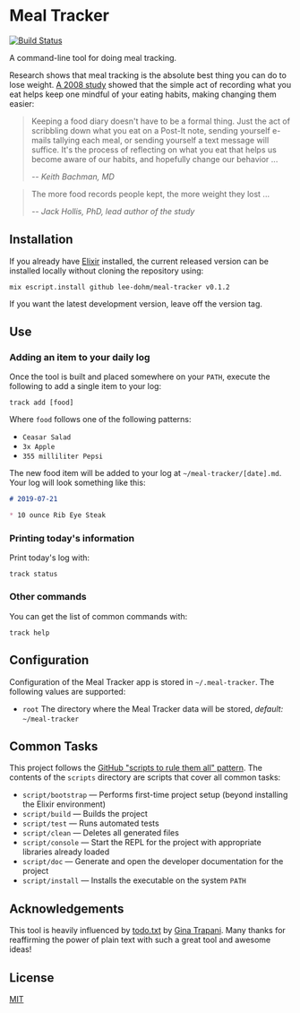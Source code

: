 # Meal Tracker

[![Build Status](https://travis-ci.com/lee-dohm/meal-tracker.svg?branch=master)](https://travis-ci.com/lee-dohm/meal-tracker)

A command-line tool for doing meal tracking.

Research shows that meal tracking is the absolute best thing you can do to lose weight. [A 2008 study][meal-tracking-study] showed that the simple act of recording what you eat helps keep one mindful of your eating habits, making changing them easier:

> Keeping a food diary doesn't have to be a formal thing. Just the act of scribbling down what you eat on a Post-It note, sending yourself e-mails tallying each meal, or sending yourself a text message will suffice. It's the process of reflecting on what you eat that helps us become aware of our habits, and hopefully change our behavior ...
>
> *-- Keith Bachman, MD*

> The more food records people kept, the more weight they lost ...
>
> *-- Jack Hollis, PhD, lead author of the study*

## Installation

If you already have [Elixir][elixir-lang] installed, the current released version can be installed locally without cloning the repository using:

<!--
The version number in this block should be automatically updated by script/bump.
-->
```shell
mix escript.install github lee-dohm/meal-tracker v0.1.2
```

If you want the latest development version, leave off the version tag.

[elixir-lang]: https://elixir-lang.org

## Use

### Adding an item to your daily log

Once the tool is built and placed somewhere on your `PATH`, execute the following to add a single item to your log:

```
track add [food]
```

Where `food` follows one of the following patterns:

* `Ceasar Salad`
* `3x Apple`
* `355 milliliter Pepsi`

The new food item will be added to your log at `~/meal-tracker/[date].md`. Your log will look something like this:

```markdown
# 2019-07-21

* 10 ounce Rib Eye Steak
```

### Printing today's information

Print today's log with:

```
track status
```

### Other commands

You can get the list of common commands with:

```
track help
```

## Configuration

Configuration of the Meal Tracker app is stored in `~/.meal-tracker`. The following values are supported:

* `root` The directory where the Meal Tracker data will be stored, _default:_ `~/meal-tracker`

## Common Tasks

This project follows the [GitHub "scripts to rule them all" pattern][scripts-to-rule-them-all]. The contents of the `scripts` directory are scripts that cover all common tasks:

* `script/bootstrap` &mdash; Performs first-time project setup (beyond installing the Elixir environment)
* `script/build` &mdash; Builds the project
* `script/test` &mdash; Runs automated tests
* `script/clean` &mdash; Deletes all generated files
* `script/console` &mdash; Start the REPL for the project with appropriate libraries already loaded
* `script/doc` &mdash; Generate and open the developer documentation for the project
* `script/install` &mdash; Installs the executable on the system `PATH`

## Acknowledgements

This tool is heavily influenced by [todo.txt][todo-txt] by [Gina Trapani][gina-trapani]. Many thanks for reaffirming the power of plain text with such a great tool and awesome ideas!

## License

[MIT](LICENSE.md)

[gina-trapani]: http://ginatrapani.org/
[meal-tracking-study]: http://www.sciencedaily.com/releases/2008/07/080708080738.htm
[scripts-to-rule-them-all]: https://github.com/github/scripts-to-rule-them-all
[todo-txt]: http://todotxt.com/
